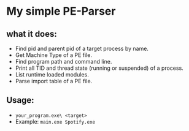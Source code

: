# My simple PE-Parser
## what it does:
- Find pid and parent pid of a target process by name.
- Get Machine Type of a PE file. 
- Find program path and command line.
- Print all TID and thread state (running or suspended) of a process.
- List runtime loaded modules.
- Parse import table of a PE file.
## Usage:
- `your_program.exe\ <target>`
- Example: `main.exe Spotify.exe` 
